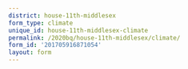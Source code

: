 ```yaml
---
district: house-11th-middlesex
form_type: climate
unique_id: house-11th-middlesex-climate
permalink: /2020bq/house-11th-middlesex/climate/
form_id: '201705916871054'
layout: form
---
```

